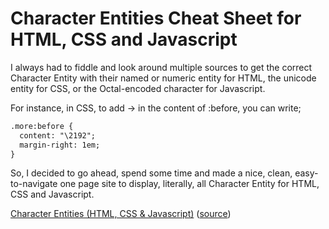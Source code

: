 # Character Entities Cheat Sheet for HTML, CSS and Javascript

I always had to fiddle and look around multiple sources to get the correct Character Entity with their named or numeric entity for HTML, the unicode entity for CSS, or the Octal-encoded character for Javascript.

For instance, in CSS, to add &rarr; in the content of :before, you can write;

```html
.more:before {
  content: "\2192";
  margin-right: 1em;
}
```

So, I decided to go ahead, spend some time and made a nice, clean, easy-to-navigate one page site to display, literally, all Character Entity for HTML, CSS and Javascript.

[Character Entities (HTML, CSS & Javascript)](http://oinam.github.io/entities/)
([source](https://github.com/oinam/entities/))
